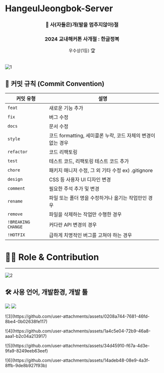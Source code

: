 # HangeulJeongbok-Server
<div align=center>
  <h3>🦁 사(자들은)개(발을 멈추지않아)절 </h3>
  <h3>2024 교내해커톤 사개절 : 한글정복 </h3> 
   우수상(1등) 🏆
</div>
<br>

![1](https://github.com/user-attachments/assets/af50fd99-dcd7-485a-995c-e3e754f89653)

<p>

## 🚀 커밋 규칙 (Commit Convention)

| **커밋 유형**      | **설명**                                                  |
|-------------------|---------------------------------------------------------|
| `feat`            | 새로운 기능 추가                                          |
| `fix`             | 버그 수정                                                 |
| `docs`            | 문서 수정                                                 |
| `style`           | 코드 formatting, 세미콜론 누락, 코드 자체의 변경이 없는 경우 |
| `refactor`        | 코드 리팩토링                                             |
| `test`            | 테스트 코드, 리팩토링 테스트 코드 추가                    |
| `chore`           | 패키지 매니저 수정, 그 외 기타 수정 ex) .gitignore         |
| `design`          | CSS 등 사용자 UI 디자인 변경                              |
| `comment`         | 필요한 주석 추가 및 변경                                   |
| `rename`          | 파일 또는 폴더 명을 수정하거나 옮기는 작업만인 경우       |
| `remove`          | 파일을 삭제하는 작업만 수행한 경우                        |
| `!BREAKING CHANGE`| 커다란 API 변경의 경우                                    |
| `!HOTFIX`         | 급하게 치명적인 버그를 고쳐야 하는 경우                   |

<h1>👨‍💻 Role & Contribution</h1>
<hr>

![2](https://github.com/user-attachments/assets/5bb86bed-be00-444b-b2f7-37fd7034aaa3)

## 🛠️ 사용 언어, 개발환경, 개발 툴

<img src="https://img.shields.io/badge/Django-092E20?style=for-the-badge&logo=django&logoColor=white">

<img src="https://img.shields.io/badge/React-61DAFB?style=flat-square&logo=React&logoColor=black"/>

<br>
<p>
![3](https://github.com/user-attachments/assets/0208a744-7681-46fd-8be4-0b02638fe117)
<p>
![4](https://github.com/user-attachments/assets/1a4c5e04-72b9-46a8-aaa1-b2c04a213917)
<p>
![5](https://github.com/user-attachments/assets/34d45910-f67a-4d3e-9fa9-8249eeb63eef)
<p>
![6](https://github.com/user-attachments/assets/14adeb48-08e9-4a3f-8ffb-9de8b927f93b)
